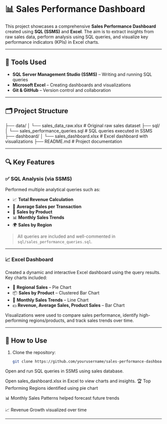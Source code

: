 

# 📊 Sales Performance Dashboard

This project showcases a comprehensive **Sales Performance Dashboard** created using **SQL (SSMS)** and **Excel**. The aim is to extract insights from raw sales data, perform analysis using SQL queries, and visualize key performance indicators (KPIs) in Excel charts.

---

## 🧰 Tools Used

- **SQL Server Management Studio (SSMS)** – Writing and running SQL queries
- **Microsoft Excel** – Creating dashboards and visualizations
- **Git & GitHub** – Version control and collaboration

---

## 🗂️ Project Structure
├── data/
│ └── sales_data_raw.xlsx # Original raw sales dataset
├── sql/
│ └── sales_performance_queries.sql # SQL queries executed in SSMS
├── dashboard/
│ └── sales_dashboard.xlsx # Excel dashboard with visualizations
├── README.md # Project documentation


---

## 🔍 Key Features

### ✅ SQL Analysis (via SSMS)
Performed multiple analytical queries such as:
- 📈 **Total Revenue Calculation**
- 🧮 **Average Sales per Transaction**
- 🛒 **Sales by Product**
- 📊 **Monthly Sales Trends**
- 🌍 **Sales by Region**

> All queries are included and well-commented in `sql/sales_performance_queries.sql`.

---

### 📈 Excel Dashboard

Created a dynamic and interactive Excel dashboard using the query results. Key charts included:

- 🥧 **Regional Sales** – Pie Chart
- 📦 **Sales by Product** – Clustered Bar Chart
- 📅 **Monthly Sales Trends** – Line Chart
- 💵 **Revenue, Average Sales, Product Sales** – Bar Chart

Visualizations were used to compare sales performance, identify high-performing regions/products, and track sales trends over time.

---

## 🚀 How to Use

1. Clone the repository:
   ```bash
   git clone https://github.com/yourusername/sales-performance-dashboard.git

Open and run SQL queries in SSMS using  sales database.

Open sales_dashboard.xlsx in Excel to view charts and insights.
🏆 Top Performing Regions identified using pie chart

📊 Monthly Sales Patterns helped forecast future trends

📈 Revenue Growth visualized over time







---


